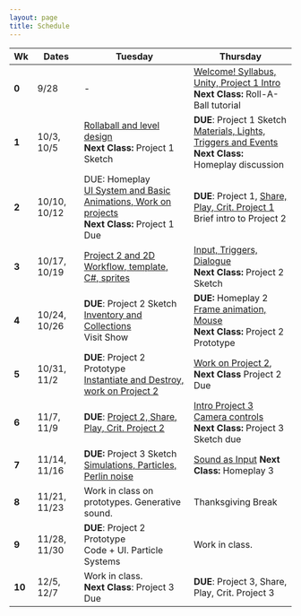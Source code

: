 ```yaml
---
layout: page
title: Schedule
---
```


| **Wk** | **Dates**    | **Tuesday**                                                                                                         | **Thursday**                                                                                                                 |
| ------ | ------------ | ------------------------------------------------------------------------------------------------------------------- | ---------------------------------------------------------------------------------------------------------------------------- |
| **0**  | 9/28         | -                                                                                                                   | [Welcome! Syllabus, Unity, Project 1 Intro](day-1.md) <br/> **Next Class:** Roll-A-Ball tutorial                             |
| **1**  | 10/3, 10/5   | [Rollaball and level design](day-2.md)<br/> **Next Class:** Project 1 Sketch                                        | **DUE**: Project 1 Sketch <br/> [Materials, Lights, Triggers and Events](day-3.md) <br/> **Next Class:** Homeplay discussion |
| **2**  | 10/10, 10/12 | DUE: Homeplay <br/> [UI System and Basic Animations, Work on projects](day-4.md)<br/> **Next Class:** Project 1 Due | **DUE**: Project 1, [Share, Play, Crit. Project 1](day-5.md) <br/> Brief intro to Project 2                                  |
| **3**  | 10/17, 10/19 | [Project 2 and 2D Workflow, template, C#, sprites](day-6.md)                                                        | [Input, Triggers, Dialogue](day-7.md) <br/> **Next Class:** Project 2 Sketch                                                 |
| **4**  | 10/24, 10/26 | **DUE**: Project 2 Sketch <br/>[Inventory and Collections](day-8.md) <br/> Visit Show                               | **DUE:** Homeplay 2<br/> [Frame animation, Mouse](day-9.md)<br/> **Next Class:** Project 2 Prototype                         |
| **5**  | 10/31, 11/2  | **DUE**: Project 2 Prototype <br/> [Instantiate and Destroy, work on Project 2](day-10.md)                          | [Work on Project 2](day-11.md),<br/> **Next Class** Project 2 Due                                                            |
| **6**  | 11/7,  11/9  | **DUE**: [Project 2, Share, Play, Crit. Project 2](day-12.md)                                                       | [Intro Project 3 <br/> Camera controls](day-13.md) <br/> **Next Class:** Project 3 Sketch due                                |
| **7**  | 11/14, 11/16 | **DUE:** Project 3 Sketch <br/> [Simulations, Particles, Perlin noise](day-14.md)                                   | [Sound as Input](day-15.md) **Next Class:** Homeplay 3                                                                                                              |
| **8**  | 11/21, 11/23 | Work in class on prototypes. Generative sound.                                                                      | Thanksgiving Break                                                                                                           |
| **9**  | 11/28, 11/30 | **DUE**: Project 2 Prototype <br/> Code + UI. Particle Systems                                                      | Work in class.                                                                                                               |
| **10** | 12/5,  12/7  | Work in class. <br/> **Next Class**: Project 3 Due                                                                  | **DUE**: Project 3, Share, Play, Crit. Project 3                                                                             |



